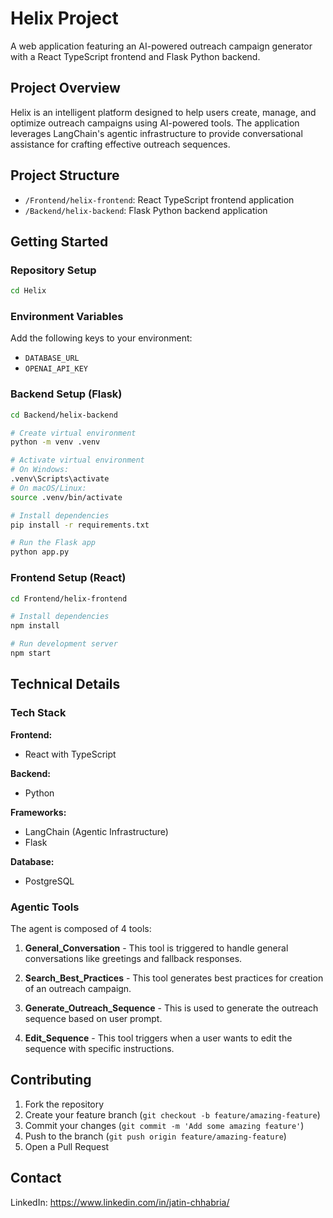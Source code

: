 # Helix Project

A web application featuring an AI-powered outreach campaign generator with a React TypeScript frontend and Flask Python backend.

## Project Overview

Helix is an intelligent platform designed to help users create, manage, and optimize outreach campaigns using AI-powered tools. The application leverages LangChain's agentic infrastructure to provide conversational assistance for crafting effective outreach sequences.

## Project Structure

- `/Frontend/helix-frontend`: React TypeScript frontend application
- `/Backend/helix-backend`: Flask Python backend application

## Getting Started


### Repository Setup

```bash
cd Helix
```

### Environment Variables

Add the following keys to your environment:
- `DATABASE_URL`
- `OPENAI_API_KEY`

### Backend Setup (Flask)

```bash
cd Backend/helix-backend

# Create virtual environment
python -m venv .venv

# Activate virtual environment
# On Windows:
.venv\Scripts\activate
# On macOS/Linux:
source .venv/bin/activate

# Install dependencies
pip install -r requirements.txt

# Run the Flask app
python app.py
```

### Frontend Setup (React)

```bash
cd Frontend/helix-frontend

# Install dependencies 
npm install

# Run development server 
npm start
```

## Technical Details

### Tech Stack

**Frontend:**
- React with TypeScript

**Backend:**
- Python

**Frameworks:**
- LangChain (Agentic Infrastructure)
- Flask

**Database:**
- PostgreSQL

### Agentic Tools

The agent is composed of 4 tools:

1. **General_Conversation** - This tool is triggered to handle general conversations like greetings and fallback responses.

2. **Search_Best_Practices** - This tool generates best practices for creation of an outreach campaign.

3. **Generate_Outreach_Sequence** - This is used to generate the outreach sequence based on user prompt.

4. **Edit_Sequence** - This tool triggers when a user wants to edit the sequence with specific instructions.

## Contributing

1. Fork the repository
2. Create your feature branch (`git checkout -b feature/amazing-feature`)
3. Commit your changes (`git commit -m 'Add some amazing feature'`)
4. Push to the branch (`git push origin feature/amazing-feature`)
5. Open a Pull Request


## Contact

LinkedIn: https://www.linkedin.com/in/jatin-chhabria/
